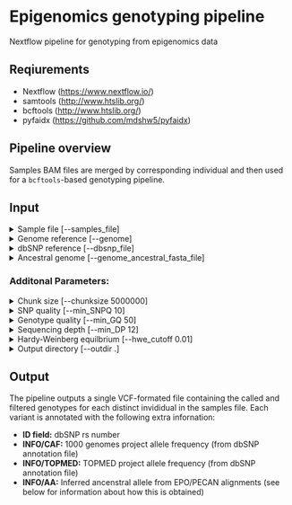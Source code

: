 # Epigenomics genotyping pipeline

Nextflow pipeline for genotyping from epigenomics data

## Reqiurements
- Nextflow (https://www.nextflow.io/)
- samtools (http://www.htslib.org/)
- bcftools (http://www.htslib.org/)
- pyfaidx (https://github.com/mdshw5/pyfaidx)

## Pipeline overview

Samples BAM files are merged by corresponding individual and then used for a ``bcftools``-based genotyping pipeline.

## Input

<details><summary>Sample file [--samples_file]</summary>
<p>
A tab-delimited file containing information about each sample. The file must contain a header and the following columns (other columns are permitted and ignored):
- **library_id:** Unique identifier for the each sample/dataset
- **indiv:** Individual identifier for each sample; many samples can refer to one individual
- **bamfile:** Absolute path the BAM-formated file
</p>
</details>

<details><summary>Genome reference [--genome]</summary>
<p>
</p>
</details>

<details><summary>dbSNP reference [--dbsnp_file]</summary>
<p>
</p>
</details>

<details><summary>Ancestral genome [--genome_ancestral_fasta_file]</summary>
<p>
</p>
</details>



### Additonal Parameters:
<details><summary>Chunk size [--chunksize 5000000]</summary>
<p>
</p>
</details>

<details><summary>SNP quality [--min_SNPQ 10]</summary>
<p>
</p>
</details>

<details><summary>Genotype quality [--min_GQ 50]</summary>
<p>
</p>
</details>

<details><summary>Sequencing depth [--min_DP 12]</summary>
<p>
</p>
</details>

<details><summary>Hardy-Weinberg equilbrium [--hwe_cutoff 0.01]</summary>
<p>
</p>
</details>

<details><summary>Output directory [--outdir .]</summary>
<p>
</p>
</details>


## Output

The pipeline outputs a single VCF-formated file containing the called and filtered genotypes for each distinct invididual in the samples file. Each variant is annotated with the following extra infornation:

- **ID field:** dbSNP rs number
- **INFO/CAF:** 1000 genomes project allele frequency (from dbSNP annotation file)
- **INFO/TOPMED:** TOPMED project allele frequency (from dbSNP annotation file)
- **INFO/AA:** Inferred ancenstral allele from EPO/PECAN alignments (see below for information about how this is obtained)


